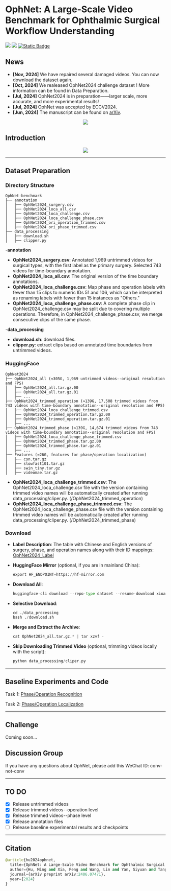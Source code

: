 # OphNet: A Large-Scale Video Benchmark for Ophthalmic Surgical Workflow Understanding

<a href='https://minghu0830.github.io/OphNet-benchmark/'><img src='https://img.shields.io/badge/Project-Page-Green'></a>  <a href='https://arxiv.org/pdf/2406.07471'><img src='https://img.shields.io/badge/Paper-Arxiv-red'></a> [![Static Badge](https://img.shields.io/badge/HF-yellow?logoColor=violet&label=%F0%9F%A4%97%20Dataset%20)](https://huggingface.co/datasets/xioamiyh/OphNet2024)


## News
* **[Nov, 2024]** We have repaired several damaged videos. You can now download the dataset again.
* **[Oct, 2024]** We realeased OphNet2024 challenge dataset ! More information can be found in Data Preparation.
* **[Jul, 2024]** OphNet2024 is in preparation——larger scale, more accurate, and more experimental results!
* **[Jul, 2024]** OphNet was accepted by ECCV2024.
* **[Jun, 2024]** The manuscript can be found on [arXiv](https://arxiv.org/pdf/2406.07471).

<p align="center">
    <img src="./image/logo.gif"/> <br />
</p>

## Introduction
<!--Surgical scene perception via videos is critical for advancing robotic surgery, telesurgery, and AI-assisted surgery, particularly in ophthalmology. However, the scarcity of diverse and richly annotated video datasets has hindered the development of intelligent systems for surgical workflow analysis. Existing datasets face challenges such as small scale, lack of diversity in surgery and phase categories, and absence of time-localized annotations. These limitations impede action understanding and model generalization validation in complex and diverse real-world surgical scenarios. To address this gap, we introduce OphNet, a large-scale, expert-annotated video benchmark for ophthalmic surgical workflow understanding. OphNet features: 1) A diverse collection of 2,278 surgical videos spanning 66 types of cataract, glaucoma, and corneal surgeries, with detailed annotations for 102 unique surgical phases and 150 fine-grained operations. 2) Sequential and hierarchical annotations for each surgery, phase, and operation, enabling comprehensive understanding and improved interpretability. 3) Time-localized annotations, facilitating temporal localization and prediction tasks within surgical workflows. With approximately 205 hours of surgical videos, OphNet is about 20 times larger than the largest existing surgical workflow analysis benchmark.-->
<p align="center">
    <img src="./image/loca.png"/> <br />
</p>

------------------------------------
## Dataset Preparation
### Directory Structure
```
OphNet-benchmark
├── annotation
│   ├── OphNet2024_surgery.csv
│   ├── OphNet2024_loca_all.csv
│   ├── OphNet2024_loca_challenge.csv
│   ├── OphNet2024_loca_challenge_phase.csv
│   ├── OphNet2024_ori_operation_trimmed.csv
│   ├── OphNet2024_ori_phase_trimmed.csv
├── data_processing
│   ├── download.sh
│   ├── clipper.py
```
-**annotation**
*  **OphNet2024_surgery.csv**: Annotated 1,969 untrimmed videos for surgical types, with the first label as the primary surgery. Selected 743 videos for time-boundary annotation.
*  **OphNet2024_loca_all.csv**: The original version of the time boundary annotations.
*  **OphNet2024_loca_challenge.csv**: Map phase and operation labels with fewer than 15 clips to numeric IDs 51 and 106, which can be interpreted as renaming labels with fewer than 15 instances as "Others."
*  **OphNet2024_loca_challenge_phase.csv**: A complete phase clip in OphNet2024_challenge.csv may be split due to covering multiple operations. Therefore, in OphNet2024_challenge_phase.csv, we merge consecutive clips of the same phase.
  
-**data_processing**
*  **download.sh**: download files.
*  **clipper.py**: extract clips based on annotated time boundaries from untrimmed videos.


### HuggingFace
```
OphNet2024
├── OphNet2024_all (≈305G, 1,969 untrimmed videos--original resolution and FPS)
│   ├── OphNet2024_all.tar.gz.00
│   ├── OphNet2024_all.tar.gz.01
│   ├── ...
├── OphNet2024_trimmed_operation (≈139G, 17,508 trimmed videos from 743 videos with time-boundary annotation--original resolution and FPS)
│   ├── OphNet2024_loca_challenge_trimmed.csv
│   ├── OphNet2024_trimmed_operation.tar.gz.00
│   ├── OphNet2024_trimmed_operation.tar.gz.01
│   ├── ...
├── OphNet2024_trimmed_phase (≈139G, 14,674 trimmed videos from 743 videos with time-boundary annotation--original resolution and FPS)
│   ├── OphNet2024_loca_challenge_phase_trimmed.csv
│   ├── OphNet2024_trimmed_phase.tar.gz.00
│   ├── OphNet2024_trimmed_phase.tar.gz.01
│   ├── ...
├── Features (≈26G, features for phase/operation localization)
│   ├── csn.tar.gz
│   ├── slowfast101.tar.gz
│   ├── swin_tiny.tar.gz
│   ├── videomae.tar.gz
```
*  **OphNet2024_loca_challenge_trimmed.csv**: The OphNet2024_loca_challenge.csv file with the version containing trimmed video names will be automatically created after running data_processing/cliper.py. (/OphNet2024_trimmed_operation)
*  **OphNet2024_loca_challenge_phase_trimmed.csv**: The OphNet2024_loca_challenge_phase.csv file with the version containing trimmed video names will be automatically created after running data_processing/cliper.py. (/OphNet2024_trimmed_phase)

### Download
*  **Label Description**: The table with Chinese and English versions of surgery, phase, and operation names along with their ID mappings: [OphNet2024_Label](https://docs.google.com/spreadsheets/d/1p5lURkth587-lxYwd6eOSmSxPpvIqvyuOKW-4B49PT0/edit?usp=sharing)

*  **HuggingFace Mirror** (optional, if you are in mainland China):
    ```python
    export HF_ENDPOINT=https://hf-mirror.com
    ```

* **Download All**:
    ```python
    huggingface-cli download --repo-type dataset --resume-download xioamiyh/OphNet2024 --revision main --local-dir ./
    ```

*  **Selective Download**: 
    ```python
    cd ./data_processing
    bash ./download.sh
    ```

*  **Merge and Extract the Archive**:
    ```python
    cat OphNet2024_all.tar.gz.* | tar xzvf -
    ```

*  **Skip Downloading Trimmed Video** (optional, trimming videos locally with the script):
    ```python
    python data_processing/cliper.py
    ```

------------------------------------
## Baseline Experiments and Code
Task 1: [Phase/Operation Recognition](https://github.com/minghu0830/OphNet-benchmark/blob/main/baselines/task1/README.md) 

Task 2: [Phase/Operation Localization](https://github.com/minghu0830/OphNet-benchmark/blob/main/baselines/task2/README.md) 

------------------------------------
## Challenge
Coming soon...

## Discussion Group
If you have any questions about OphNet, please add this WeChat ID: conv-not-conv


------------------------------------
## TO DO 
- [x] Release untrimmed videos
- [x] Release trimmed videos--operation level
- [x] Release trimmed videos--phase level
- [x] Release annotation files
- [ ] Release baseline experimental results and checkpoints

------------------------------------
## Citation
```python
@article{hu2024ophnet,
  title={OphNet: A Large-Scale Video Benchmark for Ophthalmic Surgical Workflow Understanding},
  author={Hu, Ming and Xia, Peng and Wang, Lin and Yan, Siyuan and Tang, Feilong and Xu, Zhongxing and Luo, Yimin and Song, Kaimin and Leitner, Jurgen and Cheng, Xuelian and others},
  journal={arXiv preprint arXiv:2406.07471},
  year={2024}
}
```
